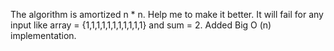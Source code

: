 The algorithm is amortized n * n. Help me to make it better.
It will fail for any input like array = {1,1,1,1,1,1,1,1,1,1,1} and sum = 2.
Added Big O (n) implementation.
